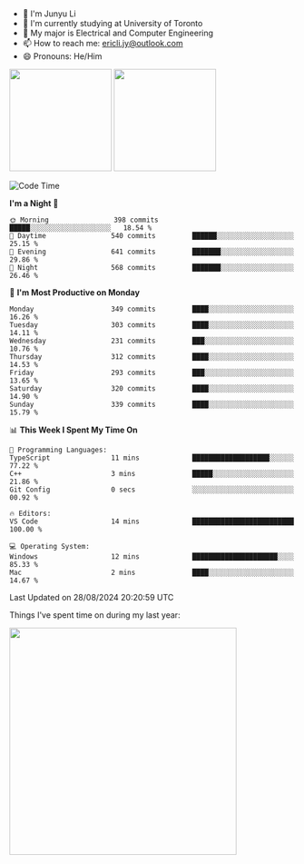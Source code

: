 ### 
- 👨 I'm Junyu Li
- 📖 I'm currently studying at University of Toronto
- 🌱 My major is Electrical and Computer Engineering
- 📫 How to reach me: ericli.jy@outlook.com
- 😄 Pronouns: He/Him

<p align="left">  
  <img height="180em" src="https://github-readme-stats-sigma-five-48.vercel.app/api?username=ericjyli&theme=tokyonight&show_icons=true&count_private=true&include_orgs=true" />
  <img height="180em" src="https://github-readme-stats-sigma-five-48.vercel.app/api/top-langs/?username=ericjyli&theme=tokyonight&count_private=true&include_orgs=true&include_orgs=true&layout=compact" />
</p>

<!--START_SECTION:waka-->
![Code Time](http://img.shields.io/badge/Code%20Time-482%20hrs%2054%20mins-blue)

**I'm a Night 🦉** 

```text
🌞 Morning                398 commits         █████░░░░░░░░░░░░░░░░░░░░   18.54 % 
🌆 Daytime                540 commits         ██████░░░░░░░░░░░░░░░░░░░   25.15 % 
🌃 Evening                641 commits         ███████░░░░░░░░░░░░░░░░░░   29.86 % 
🌙 Night                  568 commits         ███████░░░░░░░░░░░░░░░░░░   26.46 % 
```
📅 **I'm Most Productive on Monday** 

```text
Monday                   349 commits         ████░░░░░░░░░░░░░░░░░░░░░   16.26 % 
Tuesday                  303 commits         ████░░░░░░░░░░░░░░░░░░░░░   14.11 % 
Wednesday                231 commits         ███░░░░░░░░░░░░░░░░░░░░░░   10.76 % 
Thursday                 312 commits         ████░░░░░░░░░░░░░░░░░░░░░   14.53 % 
Friday                   293 commits         ███░░░░░░░░░░░░░░░░░░░░░░   13.65 % 
Saturday                 320 commits         ████░░░░░░░░░░░░░░░░░░░░░   14.90 % 
Sunday                   339 commits         ████░░░░░░░░░░░░░░░░░░░░░   15.79 % 
```


📊 **This Week I Spent My Time On** 

```text
💬 Programming Languages: 
TypeScript               11 mins             ███████████████████░░░░░░   77.22 % 
C++                      3 mins              █████░░░░░░░░░░░░░░░░░░░░   21.86 % 
Git Config               0 secs              ░░░░░░░░░░░░░░░░░░░░░░░░░   00.92 % 

🔥 Editors: 
VS Code                  14 mins             █████████████████████████   100.00 % 

💻 Operating System: 
Windows                  12 mins             █████████████████████░░░░   85.33 % 
Mac                      2 mins              ████░░░░░░░░░░░░░░░░░░░░░   14.67 % 
```


 Last Updated on 28/08/2024 20:20:59 UTC
<!--END_SECTION:waka-->

<p> Things I've spent time on during my last year: </p>
<img height="400em" src="https://github-readme-stats-git-master-ericjyli.vercel.app/api/wakatime?username=ericjyli&layout=compact&theme=tokyonight" />

<!--
Here are some ideas to get you started:

- 🔭 I’m currently working on ...
- 🌱 I’m currently learning ...
- 👯 I’m looking to collaborate on ...
- 🤔 I’m looking for help with ...
- 💬 Ask me about ...
- 📫 How to reach me: ...
- 😄 Pronouns: ...
- ⚡ Fun fact: ...
-->
